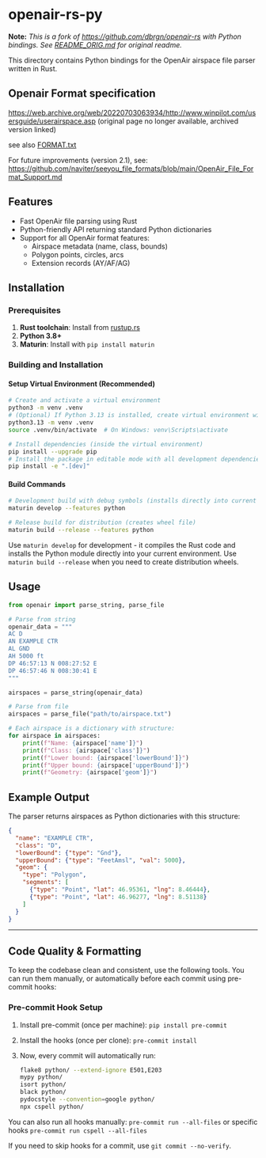 # openair-rs-py

**Note:** _This is a fork of <https://github.com/dbrgn/openair-rs> with Python bindings. See [README_ORIG.md](./README_ORIG.md) for original readme._

This directory contains Python bindings for the OpenAir airspace file parser written in Rust.

## Openair Format specification

<https://web.archive.org/web/20220703063934/http://www.winpilot.com/usersguide/userairspace.asp> (original page no longer available, archived version linked)

see also [FORMAT.txt](./FORMAT.txt)

For future improvements (version 2.1), see: <https://github.com/naviter/seeyou_file_formats/blob/main/OpenAir_File_Format_Support.md>

## Features

- Fast OpenAir file parsing using Rust
- Python-friendly API returning standard Python dictionaries
- Support for all OpenAir format features:
  - Airspace metadata (name, class, bounds)
  - Polygon points, circles, arcs
  - Extension records (AY/AF/AG)

## Installation

### Prerequisites

1. **Rust toolchain**: Install from [rustup.rs](https://rustup.rs/)
2. **Python 3.8+**
3. **Maturin**: Install with `pip install maturin`

### Building and Installation

#### Setup Virtual Environment (Recommended)

```bash
# Create and activate a virtual environment
python3 -m venv .venv
# (Optional) If Python 3.13 is installed, create virtual environment with:
python3.13 -m venv .venv
source .venv/bin/activate  # On Windows: venv\Scripts\activate

# Install dependencies (inside the virtual environment)
pip install --upgrade pip
# Install the package in editable mode with all development dependencies
pip install -e ".[dev]"
```

#### Build Commands

```bash
# Development build with debug symbols (installs directly into current environment)
maturin develop --features python

# Release build for distribution (creates wheel file)
maturin build --release --features python
```

Use `maturin develop` for development - it compiles the Rust code and installs the Python module directly into your current environment. Use `maturin build --release` when you need to create distribution wheels.

## Usage

```python
from openair import parse_string, parse_file

# Parse from string
openair_data = """
AC D
AN EXAMPLE CTR
AL GND
AH 5000 ft
DP 46:57:13 N 008:27:52 E
DP 46:57:46 N 008:30:41 E
"""

airspaces = parse_string(openair_data)

# Parse from file
airspaces = parse_file("path/to/airspace.txt")

# Each airspace is a dictionary with structure:
for airspace in airspaces:
    print(f"Name: {airspace['name']}")
    print(f"Class: {airspace['class']}")
    print(f"Lower bound: {airspace['lowerBound']}")
    print(f"Upper bound: {airspace['upperBound']}")
    print(f"Geometry: {airspace['geom']}")
```

## Example Output

The parser returns airspaces as Python dictionaries with this structure:

```json
{
  "name": "EXAMPLE CTR",
  "class": "D",
  "lowerBound": {"type": "Gnd"},
  "upperBound": {"type": "FeetAmsl", "val": 5000},
  "geom": {
    "type": "Polygon",
    "segments": [
      {"type": "Point", "lat": 46.95361, "lng": 8.46444},
      {"type": "Point", "lat": 46.96277, "lng": 8.51138}
    ]
  }
}
```

---

## Code Quality & Formatting

To keep the codebase clean and consistent, use the following tools. You can run them manually, or automatically before each commit using pre-commit hooks:

### Pre-commit Hook Setup

1. Install pre-commit (once per machine): `pip install pre-commit`
2. Install the hooks (once per clone): `pre-commit install`
3. Now, every commit will automatically run:

   ```bash
   flake8 python/ --extend-ignore E501,E203
   mypy python/
   isort python/
   black python/
   pydocstyle --convention=google python/
   npx cspell python/
   ```

You can also run all hooks manually: `pre-commit run --all-files` or specific hooks `pre-commit run cspell --all-files`

If you need to skip hooks for a commit, use `git commit --no-verify`.

